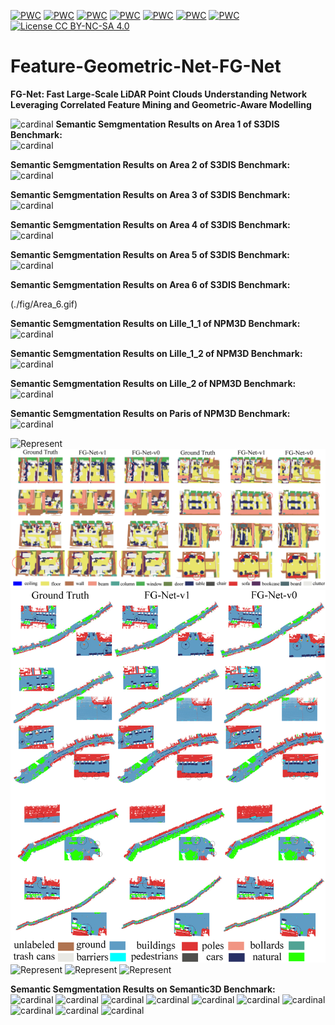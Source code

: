 [![PWC](https://img.shields.io/endpoint.svg?url=https://paperswithcode.com/badge/fg-net-fast-large-scale-lidar-point/lidar-semantic-segmentation-on-paris-lille-3d)](https://paperswithcode.com/sota/lidar-semantic-segmentation-on-paris-lille-3d?p=fg-net-fast-large-scale-lidar-point)
[![PWC](https://img.shields.io/endpoint.svg?url=https://paperswithcode.com/badge/fg-net-fast-large-scale-lidar-point/semantic-segmentation-on-semantic3d)](https://paperswithcode.com/sota/semantic-segmentation-on-semantic3d?p=fg-net-fast-large-scale-lidar-point)
[![PWC](https://img.shields.io/endpoint.svg?url=https://paperswithcode.com/badge/fg-net-fast-large-scale-lidar-point/3d-semantic-segmentation-on-semantickitti)](https://paperswithcode.com/sota/3d-semantic-segmentation-on-semantickitti?p=fg-net-fast-large-scale-lidar-point)
[![PWC](https://img.shields.io/endpoint.svg?url=https://paperswithcode.com/badge/fg-net-fast-large-scale-lidar-point/semantic-segmentation-on-scannet)](https://paperswithcode.com/sota/semantic-segmentation-on-scannet?p=fg-net-fast-large-scale-lidar-point)
[![PWC](https://img.shields.io/endpoint.svg?url=https://paperswithcode.com/badge/fg-net-fast-large-scale-lidar-point/3d-part-segmentation-on-shapenet-part)](https://paperswithcode.com/sota/3d-part-segmentation-on-shapenet-part?p=fg-net-fast-large-scale-lidar-point)
[![PWC](https://img.shields.io/endpoint.svg?url=https://paperswithcode.com/badge/fg-net-fast-large-scale-lidar-point/semantic-segmentation-on-s3dis)](https://paperswithcode.com/sota/semantic-segmentation-on-s3dis?p=fg-net-fast-large-scale-lidar-point)
[![PWC](https://img.shields.io/endpoint.svg?url=https://paperswithcode.com/badge/fg-net-fast-large-scale-lidar-point/3d-point-cloud-classification-on-modelnet40)](https://paperswithcode.com/sota/3d-point-cloud-classification-on-modelnet40?p=fg-net-fast-large-scale-lidar-point)
[![License CC BY-NC-SA 4.0](https://img.shields.io/badge/license-CC4.0-blue.svg)](https://creativecommons.org/licenses/by-nc-sa/4.0/legalcode)
# Feature-Geometric-Net-FG-Net
**FG-Net: Fast Large-Scale LiDAR Point Clouds Understanding Network Leveraging Correlated Feature Mining and Geometric-Aware Modelling**

 
![cardinal](./fig/Sequence_12.gif) 
**Semantic Semgmentation Results on Area 1 of S3DIS Benchmark:**<br />
![cardinal](./fig/Area_1.gif) 

**Semantic Semgmentation Results on Area 2 of S3DIS Benchmark:**<br />
![cardinal](./fig/Area_2.gif)

**Semantic Semgmentation Results on Area 3 of S3DIS Benchmark:**<br />
![cardinal](./fig/Area_3.gif) 

**Semantic Semgmentation Results on Area 4 of S3DIS Benchmark:**<br />
![cardinal](./fig/Area_4.gif) 

**Semantic Semgmentation Results on Area 5 of S3DIS Benchmark:**<br />
![cardinal](./fig/Area_5.gif) 

**Semantic Semgmentation Results on Area 6 of S3DIS Benchmark:**<br />

(./fig/Area_6.gif) 


**Semantic Semgmentation Results on Lille_1_1 of NPM3D Benchmark:**<br />
![cardinal](./fig/Lille_1_1.gif) 

**Semantic Semgmentation Results on Lille_1_2 of NPM3D Benchmark:**<br />
![cardinal](./fig/Lille_1_2.gif) 

**Semantic Semgmentation Results on Lille_2 of NPM3D Benchmark:**<br />
![cardinal](./fig/Lille_2.gif) 

**Semantic Semgmentation Results on Paris of NPM3D Benchmark:**<br />
![cardinal](./fig/Paris.gif) 


![Represent](./fig/s3dis_results_whole.png)
![Represent](./fig/s3dis_results_detailed.png)
![Represent](./fig/NPM3D_results.png)
![Represent](./fig/semantic3d_final_result.png)
![Represent](./fig/PartNet_results_2.png)
![Represent](./fig/semantic_kitti_results.png)

**Semantic Semgmentation Results on Semantic3D Benchmark:**<br />
![cardinal](./fig/Birdfountain_station1_xyz_intensity_rgb.gif) 
![cardinal](./fig/Castleblatten_station_1_intensity_rgb.gif) 
![cardinal](./fig/Marketplacefeldkirch_station1_intensity_rgb.gif) 
![cardinal](./fig/Marketplacefeldkirch_station4_intensity_rgb.gif) 
![cardinal](./fig/Marketplacefeldkirch_station7_intensity_rgb.gif) 
![cardinal](./fig/Sg27_Station10_rgb_intensity-reduced.gif) 
![cardinal](./fig/Sg28_Station2_rgb_intensity-reduced.gif)
![cardinal](./fig/StGallenCathedral_station1_rgb_intensity.gif)
![cardinal](./fig/StGallenCathedral_station3_rgb_intensity.gif)
![cardinal](./fig/StGallenCathedral_station6_rgb_intensity.gif)

